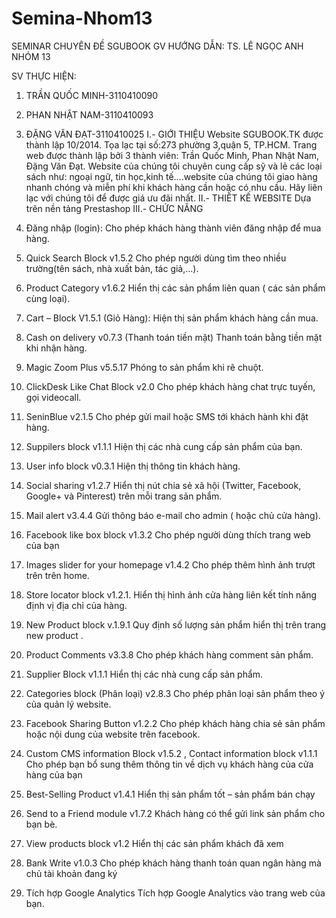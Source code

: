 Semina-Nhom13
=============
SEMINAR CHUYÊN ĐỀ
SGUBOOK
GV HƯỚNG DẪN: TS. LÊ NGỌC ANH
NHÓM 13

SV THỰC HIỆN:
1.	TRẦN QUỐC MINH-3110410090
2.	PHAN NHẬT NAM-3110410093
3.	ĐẶNG VĂN ĐẠT-3110410025
I.- GIỚI THIỆU
Website  SGUBOOK.TK  được thành lập 10/2014. 
Tọa lạc tại số:273 phường 3,quận 5, TP.HCM. Trang web được thành lập bởi 3 thành viên: Trần Quốc Minh, Phan Nhật Nam, Đặng Văn Đạt.
Website của chúng tôi chuyên cung cấp sỹ và lẻ các loại sách như: ngoại ngữ, tin học,kinh tế….website của chúng tôi giao hàng nhanh chóng và miễn phí khi khách hàng cần hoặc có nhu cầu. Hãy liên lạc với chúng tôi để được giá ưu đãi nhất.
II.- THIẾT KẾ WEBSITE
Dựa trên nền tảng Prestashop
III.- CHỨC NĂNG
1.	Đăng nhập (login): Cho phép khách hàng thành viên đăng nhập để mua hàng.
2.	Quick Search Block v1.5.2 
Cho phép người dùng tìm theo nhiều trường(tên sách, nhà xuất bản, tác giả,…).
3.	Product Category v1.6.2 
Hiển thị các sản phẩm liên quan ( các sản phẩm cùng loại).
4.	Cart – Block V1.5.1  (Giỏ Hàng): 
Hiện thị sản phẩm khách hàng cần mua.
5.	Cash on delivery v0.7.3 (Thanh toán tiền mặt)
Thanh toán bằng tiền mặt khi nhận hàng.
6.	Magic Zoom Plus v5.5.17 
Phóng to sản phẩm khi rê chuột.
7.	ClickDesk Like Chat Block v2.0
Cho phép khách hàng chat trực tuyến, gọi videocall.
8.	SeninBlue v2.1.5
Cho phép gửi mail hoặc SMS tới khách hành khi đặt hàng.
9.	Suppilers block v1.1.1
Hiện thị các nhà cung cấp sản phẩm của bạn.
10.	 User info block v0.3.1
 Hiện thị thông tin khách hàng.
11.	Social sharing v1.2.7 
Hiển thị nút chia sẻ xã hội (Twitter, Facebook, Google+ và Pinterest) trên mỗi trang sản phẩm.
12.	 Mail alert v3.4.4 
Gửi thông báo e-mail cho admin ( hoặc chủ cửa hàng).
13.	 Facebook like box block v1.3.2
Cho phép người dùng thích trang web của bạn
14.	 Images slider for your homepage v1.4.2
Cho phép thêm hình ảnh trượt trên trên home.
15.	 Store locator block v1.2.1.
Hiển thị hình ảnh cửa hàng liên kết tính năng định vị địa chỉ của hàng.
16.	 New Product block v.1.9.1
Quy định số lượng sản phẩm hiển thị trên trang new product .
17.	 Product Comments v3.3.8
Cho phép khách hàng comment sản phẩm.
18.	 Supplier Block v1.1.1
 Hiển thị các nhà cung cấp sản phẩm.
19.	 Categories block (Phân loại) v2.8.3
Cho phép phân loại sản phẩm theo ý của quản lý website.

20.	 Facebook Sharing Button v1.2.2
Cho phép khách hàng chia sẻ sản phẩm hoặc nội dung của website trên facebook.
21.	 Custom CMS information Block v1.5.2 , Contact information block v1.1.1 
Cho phép bạn bổ sung thêm thông tin về dịch vụ khách hàng của cửa hàng của bạn
22.	 Best-Selling Product v1.4.1
Hiển thị sản phẩm tốt – sản phẩm bán chạy
23.	 Send to a Friend module v1.7.2
Khách hàng có thể gửi link sản phẩm cho bạn bè.
24.	 View products block v1.2
Hiển thị các sản phẩm khách đã xem
25.	 Bank Write v1.0.3
Cho phép khách hàng thanh toán quan ngân hàng mà chủ tài khoản đang ký
26.	 Tích hợp Google Analytics
Tích hợp Google Analytics vào trang web của bạn.












